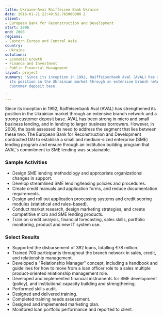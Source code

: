 ```yaml
---
title: Ukraine—Aval Raiffeisen Bank Ukraine
date: 2016-01-21 22:40:52.765000000 Z
client:
- European Bank for Reconstruction and Development
start: 2006
end: 2008
regions:
- Eastern Europe and Central Asia
country:
- Ukraine
solutions:
- Economic Growth
- Finance and Investment
- Public Financial Management
layout: project
summary: 'Since its inception in 1992, Raiffeisenbank Aval (AVAL) has strengthened
  its position in the Ukrainian market through an extensive branch network and a strong
  customer deposit base.

'
---
```


Since its inception in 1992, Raiffeisenbank Aval (AVAL) has strengthened its position in the Ukrainian market through an extensive branch network and a strong customer deposit base. AVAL has been strong in micro and small business lending, and in lending to larger business borrowers. However, in 2006, the bank assessed its need to address the segment that lies between these two. The European Bank for Reconstruction and Development contracted DAI to establish a small and medium-sized enterprise (SME) lending program and ensure through an institution building program that AVAL's commitment to SME lending was sustainable.

###  Sample Activities

* Design SME lending methodology and appropriate organizational changes in support.
* Develop streamlined SME lending/leasing policies and procedures.
* Create credit manuals and application forms, and reduce documentation requirements.
* Design and roll out application processing systems and credit scoring modules (statistical and rules-based).
* Conduct market research, design marketing strategies, and create competitive micro and SME lending products.
* Train on credit analysis, financial forecasting, sales skills, portfolio monitoring, product and new IT system use.

###  Select Results

* Supported the disbursement of 392 loans, totalling €78 million.
* Trained 700 participants throughout the branch network in sales, credit, and relationship management.
* Developed a "Relationship Manager" concept, including a handbook and guidelines for how to move from a loan officer role to a sales multiple product-oriented relationship management role.
* Developed and implemented financial instruments for SME development (policy), and institutional capacity building and strengthening.
* Performed skills audit.  
* Designed and delivered training.  
* Completed training needs assessment.  
* Designed and implemented marketing plan.  
* Monitored loan portfolio performance and reported to client.

